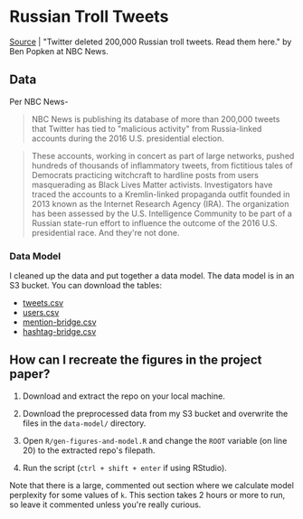 # Russian Troll Tweets
[Source](https://www.nbcnews.com/tech/social-media/now-available-more-200-000-deleted-russian-troll-tweets-n844731) | "Twitter deleted 200,000 Russian troll tweets. Read them here." by Ben Popken at NBC News. 

## Data

Per NBC News-

> NBC News is publishing its database of more than 200,000 tweets that Twitter has tied to "malicious activity" from Russia-linked accounts during the 2016 U.S. presidential election.

> These accounts, working in concert as part of large networks, pushed hundreds of thousands of inflammatory tweets, from fictitious tales of Democrats practicing witchcraft to hardline posts from users masquerading as Black Lives Matter activists. Investigators have traced the accounts to a Kremlin-linked propaganda outfit founded in 2013 known as the Internet Research Agency (IRA). The organization has been assessed by the U.S. Intelligence Community to be part of a Russian state-run effort to influence the outcome of the 2016 U.S. presidential race. And they're not done.

### Data Model

I cleaned up the data and put together a data model. The data model is in an S3 bucket. You can download the tables:

- [tweets.csv](http://russian-troll-tweets.s3.amazonaws.com/data-model/tweets.csv)  
- [users.csv](http://russian-troll-tweets.s3.amazonaws.com/data-model/users.csv)  
- [mention-bridge.csv](http://russian-troll-tweets.s3.amazonaws.com/data-model/mention-bridge.csv)
- [hashtag-bridge.csv](http://russian-troll-tweets.s3.amazonaws.com/data-model/hashtag-bridge.csv)


## How can I recreate the figures in the project paper?

1. Download and extract the repo on your local machine. 

1. Download the preprocessed data from my S3 bucket and overwrite the files in the `data-model/` directory.  

1. Open `R/gen-figures-and-model.R` and change the `ROOT` variable (on line 20) to the extracted repo's filepath. 

1. Run the script (`ctrl + shift + enter` if using RStudio). 

Note that there is a large, commented out section where we calculate model perplexity for some values of `k`. This section takes 2 hours or more to run, so leave it commented unless you're really curious. 
